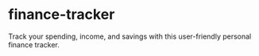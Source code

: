 # finance-tracker
Track your spending, income, and savings with this user-friendly personal finance tracker.
